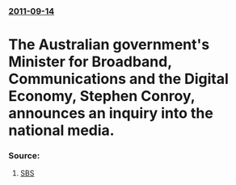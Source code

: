 ### [2011-09-14](/news/2011/09/14/index.md)

# The Australian government's Minister for Broadband, Communications and the Digital Economy, Stephen Conroy, announces an inquiry into the national media. 




### Source:

1. [SBS](http://www.sbs.com.au/news/article/1588039/Conroy-releases-media-inquiry-details)
